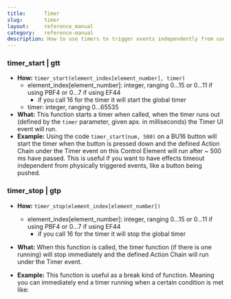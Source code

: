 ```yaml
---
title:      Timer
slug:       timer
layout:     reference_manual
category:   reference-manual
description: How to use timers to trigger events independently from user input.
---
```



### timer_start | gtt

- **How:** `timer_start(element_index[element_number], timer)`
  - element_index[element_number]: integer, ranging 0...15 or 0...11 if using PBF4 or 0...7 if using EF44
    - if you call 16 for the timer it will start the global timer
  - timer: integer, ranging 0...65535
- **What:** This function starts a timer when called, when the timer runs out (defined by the `timer` parameter, given apx. in milliseconds) the Timer UI event will run.
- **Example:** Using the code `timer_start(num, 500)` on a BU16 button will start the timer when the button is pressed down and the defined Action Chain under the Timer event on this Control Element will run after ~ 500 ms have passed. This is useful if you want to have effects timeout independent from physically triggered events, like a button being pushed.

### timer_stop | gtp

- **How:** `timer_stop(element_index[element_number])` 
  
  - element_index[element_number]: integer, ranging 0...15 or 0...11 if using PBF4 or 0...7 if using EF44
    - if you call 16 for the timer it will stop the global timer
  
- **What:** When this function is called, the timer function (if there is one running) will stop immediately and the defined Action Chain will run under the Timer event.
  
- **Example:** This function is useful as a break kind of function. Meaning you can immediately end a timer running when a certain condition is met like:

